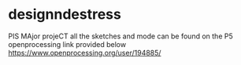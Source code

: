 # designndestress
PIS MAjor projeCT
all the sketches and mode can be found on the P5 openprocessing link provided below 
https://www.openprocessing.org/user/194885/
